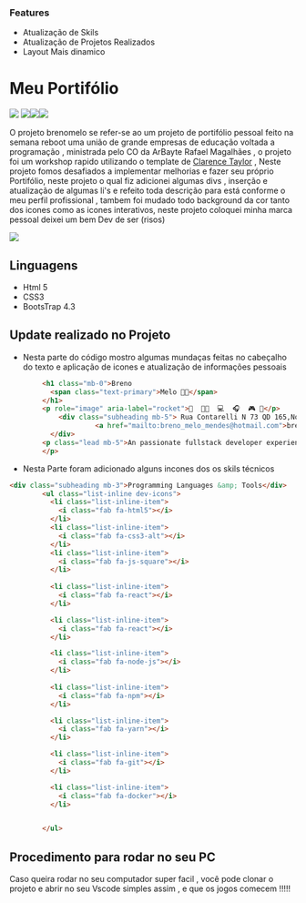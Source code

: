 ### Features

- Atualização de Skils 
- Atualização de Projetos Realizados
- Layout Mais dinamico 


# Meu Portifólio 

![](https://img.shields.io/github/languages/count/brenokf/brenomelo)  ![](https://img.shields.io/github/last-commit/brenokf/brenomelo)![](https://img.shields.io/github/repo-size/brenokf/brenomelo)![](https://img.shields.io/github/languages/top/brenokf/brenomelo)



O projeto brenomelo se refer-se ao um projeto de portifólio pessoal feito na semana reboot uma união de grande empresas de educação voltada a programação , ministrada pelo CO da ArBayte 
Rafael Magalhães , o projeto foi um workshop rapido utilizando o template de [Clarence Taylor](https://startbootstrap.com/themes/resume/ "Clarence Taylor") , Neste projeto fomos desafiados a implementar melhorias  e fazer seu próprio Portifólio, neste projeto o qual fiz adicionei algumas divs , inserção  e atualização de algumas li's e refeito toda descrição para está conforme o meu perfil profissional , tambem foi mudado todo background da cor tanto dos icones como as icones interativos, neste projeto coloquei minha marca pessoal deixei um bem  Dev de ser (risos)


![](https://github.com/brenokf/brenomelo/blob/master/github/POrtifolio.gif?raw=true)

## Linguagens 
- Html 5
- CSS3
- BootsTrap 4.3

## Update realizado no Projeto
- Nesta parte do código mostro algumas mundaças feitas no cabeçalho do texto  e aplicação de icones e atualização de informações pessoais

```html
		<h1 class="mb-0">Breno
          <span class="text-primary">Melo 👨‍💻</span>
        </h1>
		<p role="image" aria-label="rocket">🚀  👨‍💻  💻  🎧  🎮 🤖</p> 
        	<div class="subheading mb-5"> Rua Contarelli N 73 QD 165,Nova Cidade, Manaus · +55 92 				99400 4598·
         			 <a href="mailto:breno_melo_mendes@hotmail.com">breno_melo_mendes@hotmail.com</a>
      	  </div>
        <p class="lead mb-5">An passionate fullstack developer experiencied in personal projects, student at Rocketseat Bootcamp and at UNICESUMAR studying Analysis and Systems Development. I try to apply the best code practices as a designer partner and I'm always learning about new technologies and coding.
		</p>
```

- Nesta Parte foram adicionado alguns incones dos os skils técnicos

```html
<div class="subheading mb-3">Programming Languages &amp; Tools</div>
        <ul class="list-inline dev-icons">
          <li class="list-inline-item">
            <i class="fab fa-html5"></i>
          </li>
          <li class="list-inline-item">
            <i class="fab fa-css3-alt"></i>
          </li>
          <li class="list-inline-item">
            <i class="fab fa-js-square"></i>
          </li>
        
          <li class="list-inline-item">
            <i class="fab fa-react"></i>
          </li>

          <li class="list-inline-item">
            <i class="fab fa-react"></i>
          </li>

          <li class="list-inline-item">
            <i class="fab fa-node-js"></i>
          </li>
          
          <li class="list-inline-item">
            <i class="fab fa-npm"></i>
          </li>

          <li class="list-inline-item">
            <i class="fab fa-yarn"></i>
          </li>

          <li class="list-inline-item">
            <i class="fab fa-git"></i>
          </li>

          <li class="list-inline-item">
            <i class="fab fa-docker"></i>
          </li>


        </ul>

```

## Procedimento para rodar no seu PC

Caso queira rodar no seu computador super facil , você pode clonar o projeto e abrir no seu Vscode simples assim , e que os jogos comecem !!!!!

